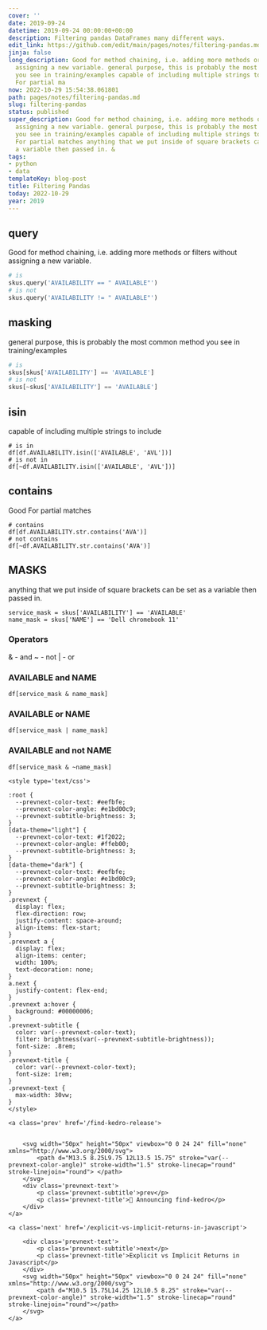 ```yaml
---
cover: ''
date: 2019-09-24
datetime: 2019-09-24 00:00:00+00:00
description: Filtering pandas DataFrames many different ways.
edit_link: https://github.com/edit/main/pages/notes/filtering-pandas.md
jinja: false
long_description: Good for method chaining, i.e. adding more methods or filters without
  assigning a new variable. general purpose, this is probably the most common method
  you see in training/examples capable of including multiple strings to include Good
  For partial ma
now: 2022-10-29 15:54:38.061801
path: pages/notes/filtering-pandas.md
slug: filtering-pandas
status: published
super_description: Good for method chaining, i.e. adding more methods or filters without
  assigning a new variable. general purpose, this is probably the most common method
  you see in training/examples capable of including multiple strings to include Good
  For partial matches anything that we put inside of square brackets can be set as
  a variable then passed in. &
tags:
- python
- data
templateKey: blog-post
title: Filtering Pandas
today: 2022-10-29
year: 2019
---
```


## query

Good for method chaining, i.e. adding more methods or filters without assigning a new variable.

```python
# is
skus.query('AVAILABILITY == " AVAILABLE"')
# is not
skus.query('AVAILABILITY != " AVAILABLE"')
```

## masking

general purpose, this is probably the most common method you see in training/examples

```python
# is
skus[skus['AVAILABILITY'] == 'AVAILABLE']
# is not
skus[~skus['AVAILABILITY'] == 'AVAILABLE']
```

## isin

capable of including multiple strings to include

    # is in
    df[df.AVAILABILITY.isin(['AVAILABLE', 'AVL'])]
    # is not in
    df[~df.AVAILABILITY.isin(['AVAILABLE', 'AVL'])]

## contains

Good For partial matches

    # contains
    df[df.AVAILABILITY.str.contains('AVA')]
    # not contains
    df[~df.AVAILABILITY.str.contains('AVA')]

## MASKS

anything that we put inside of square brackets can be set as a variable then passed in.

    service_mask = skus['AVAILABILITY'] == 'AVAILABLE'
    name_mask = skus['NAME'] == 'Dell chromebook 11'

### Operators

& - and
\~ - not
| - or

### AVAILABLE and NAME

    df[service_mask & name_mask]

### AVAILABLE or NAME

    df[service_mask | name_mask]

### AVAILABLE and not NAME

    df[service_mask & ~name_mask]
<div class='prevnext'>

    <style type='text/css'>

    :root {
      --prevnext-color-text: #eefbfe;
      --prevnext-color-angle: #e1bd00c9;
      --prevnext-subtitle-brightness: 3;
    }
    [data-theme="light"] {
      --prevnext-color-text: #1f2022;
      --prevnext-color-angle: #ffeb00;
      --prevnext-subtitle-brightness: 3;
    }
    [data-theme="dark"] {
      --prevnext-color-text: #eefbfe;
      --prevnext-color-angle: #e1bd00c9;
      --prevnext-subtitle-brightness: 3;
    }
    .prevnext {
      display: flex;
      flex-direction: row;
      justify-content: space-around;
      align-items: flex-start;
    }
    .prevnext a {
      display: flex;
      align-items: center;
      width: 100%;
      text-decoration: none;
    }
    a.next {
      justify-content: flex-end;
    }
    .prevnext a:hover {
      background: #00000006;
    }
    .prevnext-subtitle {
      color: var(--prevnext-color-text);
      filter: brightness(var(--prevnext-subtitle-brightness));
      font-size: .8rem;
    }
    .prevnext-title {
      color: var(--prevnext-color-text);
      font-size: 1rem;
    }
    .prevnext-text {
      max-width: 30vw;
    }
    </style>
    
    <a class='prev' href='/find-kedro-release'>
    

        <svg width="50px" height="50px" viewbox="0 0 24 24" fill="none" xmlns="http://www.w3.org/2000/svg">
            <path d="M13.5 8.25L9.75 12L13.5 15.75" stroke="var(--prevnext-color-angle)" stroke-width="1.5" stroke-linecap="round" stroke-linejoin="round"> </path>
        </svg>
        <div class='prevnext-text'>
            <p class='prevnext-subtitle'>prev</p>
            <p class='prevnext-title'>📢 Announcing find-kedro</p>
        </div>
    </a>
    
    <a class='next' href='/explicit-vs-implicit-returns-in-javascript'>
    
        <div class='prevnext-text'>
            <p class='prevnext-subtitle'>next</p>
            <p class='prevnext-title'>Explicit vs Implicit Returns in Javascript</p>
        </div>
        <svg width="50px" height="50px" viewbox="0 0 24 24" fill="none" xmlns="http://www.w3.org/2000/svg">
            <path d="M10.5 15.75L14.25 12L10.5 8.25" stroke="var(--prevnext-color-angle)" stroke-width="1.5" stroke-linecap="round" stroke-linejoin="round"></path>
        </svg>
    </a>
  </div>